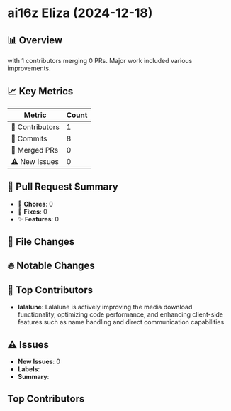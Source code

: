 # ai16z Eliza (2024-12-18)
    
## 📊 Overview
with 1 contributors merging 0 PRs. Major work included various improvements.

## 📈 Key Metrics
| Metric | Count |
|---------|--------|
| 👥 Contributors | 1 |
| 📝 Commits | 8 |
| 🔄 Merged PRs | 0 |
| ⚠️ New Issues | 0 |

## 🔄 Pull Request Summary
- 🧹 **Chores**: 0
- 🐛 **Fixes**: 0
- ✨ **Features**: 0

## 📁 File Changes


## 🔥 Notable Changes


## 👥 Top Contributors
- **lalalune**: Lalalune is actively improving the media download functionality, optimizing code performance, and enhancing client-side features such as name handling and direct communication capabilities

## ⚠️ Issues
- **New Issues**: 0
- **Labels**: 
- **Summary**: 

## Top Contributors
